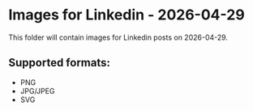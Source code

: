 # Images for Linkedin - 2026-04-29

This folder will contain images for Linkedin posts on 2026-04-29.

## Supported formats:
- PNG
- JPG/JPEG
- SVG
